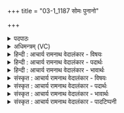 +++
title = "03-1_1187 सोमः पुनानो"

+++
<details><summary>पदपाठः</summary>

सो꣡मः꣢꣯। पु꣣नानः꣢। अ꣣र्षति। स꣣ह꣡स्र꣢धारः। स꣣ह꣡स्र꣢। धा꣣रः। अ꣡त्य꣢꣯विः। अ꣡ति꣢꣯। अ꣣विः। वायोः꣢। इ꣡न्द्र꣢꣯स्य। नि꣣ष्कृत꣢म्। निः꣣। कृत꣢म्। ११८७।
</details>

<details><summary>अधिमन्त्रम् (VC)</summary>

- पवमानः सोमः
- असितः काश्यपो देवलो वा
- गायत्री
- षड्जः
</details>

<details><summary>हिन्दी : आचार्य रामनाथ वेदालंकार - विषयः</summary>

प्रथम मन्त्र में परमात्मा का वर्णन किया गया है।
</details>

<details><summary>हिन्दी : आचार्य रामनाथ वेदालंकार - पदार्थः</summary>

पदार्थान्वय -  (पुनानः)पवित्र करता हुआ, (सहस्रधारः)अनन्त आनन्द-धाराओंवाला, (सोमः)रस का भण्डार परमेश्वर(अत्यविः)पृथिवी को अर्थात् पार्थिवतत्त्वप्रधान अन्नमयकोश को अतिक्रान्त करके(वायोः)प्राण के या गतिशील मन के और(इन्द्रस्य)बुद्धि वा जीवात्मा के(निष्कृतम्)घर में,अर्थात् प्राणमयकोश,मनोमयकोश,विज्ञानमयकोश एवं आनन्दमयकोश में(अर्षति)पहुँचता है ॥१॥
</details>

<details><summary>हिन्दी : आचार्य रामनाथ वेदालंकार - भावार्थः</summary>

भावार्थ -  उपासक जब स्थूल शरीर से मन को हटाकर प्राण,मन बुद्धि और जीवात्मा में परमात्मा को प्रतिष्ठापित कर लेता है,तब उसके आनन्दरस की धार में मग्न हुआ वह परमानन्द का अनुभव करता है ॥१॥
</details>

<details><summary>संस्कृत : आचार्य रामनाथ वेदालंकार - विषयः</summary>

तत्रादौ परमात्मानं वर्णयति।
</details>

<details><summary>संस्कृत : आचार्य रामनाथ वेदालंकार - पदार्थः</summary>

पदार्थान्वय -  (पुनानः)पवित्रीकुर्वन्(सहस्रधारः)अनन्तधारः(सोमः)रसनिधिः परमेश्वरः(अत्यविः)अविं भूमिम् पार्थिवतत्त्वप्रधानम् अन्नमयकोशमिति यावत् अतिक्रान्तः सन्।[अविम् अतिक्रान्तः इति अत्यविः। ‘प्रादयो गताद्यर्थे द्वितीयया’। अ० २।२।१८ वा० इत्यनेन तत्पुरुषसमासः।] (वायोः)प्राणस्य गतिशीलस्य मनसो वा(इन्द्रस्य)बुद्धेर्जीवात्मनश्च(निष्कृतम्)गृहम्,प्राणलोकं मनोलोकं विज्ञानलोकं जीवात्मलोकं चेत्यर्थः(अर्षति)गच्छति ॥१॥
</details>

<details><summary>संस्कृत : आचार्य रामनाथ वेदालंकार - भावार्थः</summary>

भावार्थ -  उपासको यदा स्थूलाद् देहान्मनो निवर्त्य प्राणे मनसि बुद्धौ जीवात्मनि च परमात्मानं प्रतिष्ठापयति तदा तद्रसधारामग्नः सन् स परमानन्दमनुभवति ॥१॥
</details>

<details><summary>संस्कृत : आचार्य रामनाथ वेदालंकार - पादटिप्पनी</summary>

टिप्पनी -   १.ऋ० ९।१३।१।
</details>